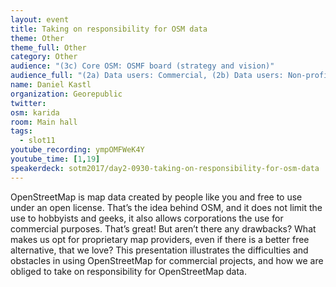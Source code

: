 ```yaml
---
layout: event
title: Taking on responsibility for OSM data
theme: Other
theme_full: Other
category: Other
audience: "(3c) Core OSM: OSMF board (strategy and vision)"
audience_full: "(2a) Data users: Commercial, (2b) Data users: Non-profit and public service"
name: Daniel Kastl
organization: Georepublic
twitter:
osm: karida
room: Main hall
tags:
  - slot11
youtube_recording: ympOMFWeK4Y
youtube_time: [1,19]
speakerdeck: sotm2017/day2-0930-taking-on-responsibility-for-osm-data
---
```

OpenStreetMap is map data created by people like you and free to use under an open license. That’s the idea behind OSM, and it does not limit the use to hobbyists and geeks, it also allows corporations the use for commercial purposes. That’s great!
But aren’t there any drawbacks? What makes us opt for proprietary map providers, even if there is a better free alternative, that we love?
This presentation illustrates the difficulties and obstacles in using OpenStreetMap for commercial projects, and how we are obliged to take on responsibility for OpenStreetMap data.

